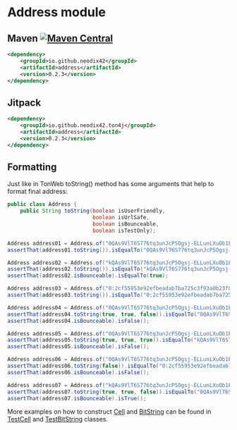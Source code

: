 # Address module

## Maven [![Maven Central][maven-central-svg]][maven-central]

```xml
<dependency>
    <groupId>io.github.neodix42</groupId>
    <artifactId>address</artifactId>
    <version>0.2.3</version>
</dependency>
```

## Jitpack


```xml
<dependency>
    <groupId>io.github.neodix42.ton4j</groupId>
    <artifactId>address</artifactId>
    <version>0.2.3</version>
</dependency>
```

## Formatting

Just like in TonWeb toString() method has some arguments that help to format final address:

```java
public class Address {
    public String toString(boolean isUserFriendly,
                           boolean isUrlSafe,
                           boolean isBounceable,
                           boolean isTestOnly);
```

```java
Address address01 = Address.of("0QAs9VlT6S776tq3unJcP5Ogsj-ELLunLXuOb1EKcOQi4-QO");
assertThat(address01.toString()).isEqualTo("0QAs9VlT6S776tq3unJcP5Ogsj-ELLunLXuOb1EKcOQi4-QO");

Address address02 = Address.of("kQAs9VlT6S776tq3unJcP5Ogsj-ELLunLXuOb1EKcOQi47nL");
assertThat(address02.toString()).isEqualTo("kQAs9VlT6S776tq3unJcP5Ogsj-ELLunLXuOb1EKcOQi47nL");
assertThat(address02.isBounceable).isEqualTo(true);

Address address03 = Address.of("0:2cf55953e92efbeadab7ba725c3f93a0b23f842cbba72d7b8e6f510a70e422e3");
assertThat(address03.toString()).isEqualTo("0:2cf55953e92efbeadab7ba725c3f93a0b23f842cbba72d7b8e6f510a70e422e3");

Address address04 = Address.of("0QAs9VlT6S776tq3unJcP5Ogsj-ELLunLXuOb1EKcOQi4-QO");
assertThat(address04.toString(true, true, false)).isEqualTo("0QAs9VlT6S776tq3unJcP5Ogsj-ELLunLXuOb1EKcOQi4-QO");
assertThat(address04.isBounceable).isFalse();

Address address05 = Address.of("0QAs9VlT6S776tq3unJcP5Ogsj-ELLunLXuOb1EKcOQi4-QO");
assertThat(address05.toString(true, true, true)).isEqualTo("kQAs9VlT6S776tq3unJcP5Ogsj-ELLunLXuOb1EKcOQi47nL");
assertThat(address05.isBounceable).isFalse();

Address address06 = Address.of("0QAs9VlT6S776tq3unJcP5Ogsj-ELLunLXuOb1EKcOQi4-QO");
assertThat(address06.toString(false)).isEqualTo("0:2cf55953e92efbeadab7ba725c3f93a0b23f842cbba72d7b8e6f510a70e422e3");
assertThat(address06.isBounceable).isFalse();

Address address07 = Address.of("kQAs9VlT6S776tq3unJcP5Ogsj-ELLunLXuOb1EKcOQi47nL");
assertThat(address07.toString(true, true, false)).isEqualTo("0QAs9VlT6S776tq3unJcP5Ogsj-ELLunLXuOb1EKcOQi4-QO");
assertThat(address07.isBounceable).isTrue();
```

More examples on how to construct [Cell](../cell/src/main/java/org/ton/java/cell/Cell.java) and [BitString](../bitstring/src/main/java/org/ton/java/bitstring/BitString.java) can be
found in [TestCell](../cell/src/test/java/org/ton/java/cell/TestCell.java) and [TestBitString](../bitstring/src/test/java/org/ton/java/bitstring/TestBitString.java) classes.

[maven-central-svg]: https://img.shields.io/maven-central/v/io.github.neodix42/address

[maven-central]: https://mvnrepository.com/artifact/io.github.neodix42/address

[ton-svg]: https://img.shields.io/badge/Based%20on-TON-blue

[ton]: https://ton.org